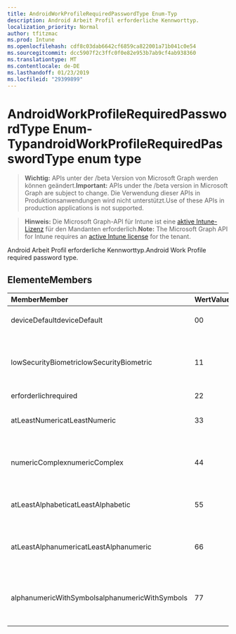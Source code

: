 ```yaml
---
title: AndroidWorkProfileRequiredPasswordType Enum-Typ
description: Android Arbeit Profil erforderliche Kennworttyp.
localization_priority: Normal
author: tfitzmac
ms.prod: Intune
ms.openlocfilehash: cdf8c03dab6642cf6859ca822001a71b041c0e54
ms.sourcegitcommit: dcc5907f2c3ffc0f0e82e953b7ab9cf4ab938360
ms.translationtype: MT
ms.contentlocale: de-DE
ms.lasthandoff: 01/23/2019
ms.locfileid: "29399899"
---
```

# <a name="androidworkprofilerequiredpasswordtype-enum-type"></a><span data-ttu-id="6dad0-103">AndroidWorkProfileRequiredPasswordType Enum-Typ</span><span class="sxs-lookup"><span data-stu-id="6dad0-103">androidWorkProfileRequiredPasswordType enum type</span></span>

> <span data-ttu-id="6dad0-104">**Wichtig:** APIs unter der /beta Version von Microsoft Graph werden können geändert.</span><span class="sxs-lookup"><span data-stu-id="6dad0-104">**Important:** APIs under the /beta version in Microsoft Graph are subject to change.</span></span> <span data-ttu-id="6dad0-105">Die Verwendung dieser APIs in Produktionsanwendungen wird nicht unterstützt.</span><span class="sxs-lookup"><span data-stu-id="6dad0-105">Use of these APIs in production applications is not supported.</span></span>

> <span data-ttu-id="6dad0-106">**Hinweis:** Die Microsoft Graph-API für Intune ist eine [aktive Intune-Lizenz](https://go.microsoft.com/fwlink/?linkid=839381) für den Mandanten erforderlich.</span><span class="sxs-lookup"><span data-stu-id="6dad0-106">**Note:** The Microsoft Graph API for Intune requires an [active Intune license](https://go.microsoft.com/fwlink/?linkid=839381) for the tenant.</span></span>

<span data-ttu-id="6dad0-107">Android Arbeit Profil erforderliche Kennworttyp.</span><span class="sxs-lookup"><span data-stu-id="6dad0-107">Android Work Profile required password type.</span></span>

## <a name="members"></a><span data-ttu-id="6dad0-108">Elemente</span><span class="sxs-lookup"><span data-stu-id="6dad0-108">Members</span></span>
|<span data-ttu-id="6dad0-109">Member</span><span class="sxs-lookup"><span data-stu-id="6dad0-109">Member</span></span>|<span data-ttu-id="6dad0-110">Wert</span><span class="sxs-lookup"><span data-stu-id="6dad0-110">Value</span></span>|<span data-ttu-id="6dad0-111">Beschreibung</span><span class="sxs-lookup"><span data-stu-id="6dad0-111">Description</span></span>|
|:---|:---|:---|
|<span data-ttu-id="6dad0-112">deviceDefault</span><span class="sxs-lookup"><span data-stu-id="6dad0-112">deviceDefault</span></span>|<span data-ttu-id="6dad0-113">0</span><span class="sxs-lookup"><span data-stu-id="6dad0-113">0</span></span>|<span data-ttu-id="6dad0-114">Gerät Standardwert, keine beabsichtigt.</span><span class="sxs-lookup"><span data-stu-id="6dad0-114">Device default value, no intent.</span></span>|
|<span data-ttu-id="6dad0-115">lowSecurityBiometric</span><span class="sxs-lookup"><span data-stu-id="6dad0-115">lowSecurityBiometric</span></span>|<span data-ttu-id="6dad0-116">1</span><span class="sxs-lookup"><span data-stu-id="6dad0-116">1</span></span>|<span data-ttu-id="6dad0-117">Niedrige Sicherheit Biometrik basierend erforderliche Kennwort.</span><span class="sxs-lookup"><span data-stu-id="6dad0-117">Low security biometrics based password required.</span></span>|
|<span data-ttu-id="6dad0-118">erforderlich</span><span class="sxs-lookup"><span data-stu-id="6dad0-118">required</span></span>|<span data-ttu-id="6dad0-119">2</span><span class="sxs-lookup"><span data-stu-id="6dad0-119">2</span></span>|<span data-ttu-id="6dad0-120">Erforderlich.</span><span class="sxs-lookup"><span data-stu-id="6dad0-120">Required.</span></span>|
|<span data-ttu-id="6dad0-121">atLeastNumeric</span><span class="sxs-lookup"><span data-stu-id="6dad0-121">atLeastNumeric</span></span>|<span data-ttu-id="6dad0-122">3</span><span class="sxs-lookup"><span data-stu-id="6dad0-122">3</span></span>|<span data-ttu-id="6dad0-123">Mindestens numerische erforderliche Kennwort.</span><span class="sxs-lookup"><span data-stu-id="6dad0-123">At least numeric password required.</span></span>|
|<span data-ttu-id="6dad0-124">numericComplex</span><span class="sxs-lookup"><span data-stu-id="6dad0-124">numericComplex</span></span>|<span data-ttu-id="6dad0-125">4</span><span class="sxs-lookup"><span data-stu-id="6dad0-125">4</span></span>|<span data-ttu-id="6dad0-126">Numerische komplexe Kennwort erforderlich.</span><span class="sxs-lookup"><span data-stu-id="6dad0-126">Numeric complex password required.</span></span>|
|<span data-ttu-id="6dad0-127">atLeastAlphabetic</span><span class="sxs-lookup"><span data-stu-id="6dad0-127">atLeastAlphabetic</span></span>|<span data-ttu-id="6dad0-128">5</span><span class="sxs-lookup"><span data-stu-id="6dad0-128">5</span></span>|<span data-ttu-id="6dad0-129">Mindestens alphabetische erforderliche Kennwort.</span><span class="sxs-lookup"><span data-stu-id="6dad0-129">At least alphabetic password required.</span></span>|
|<span data-ttu-id="6dad0-130">atLeastAlphanumeric</span><span class="sxs-lookup"><span data-stu-id="6dad0-130">atLeastAlphanumeric</span></span>|<span data-ttu-id="6dad0-131">6</span><span class="sxs-lookup"><span data-stu-id="6dad0-131">6</span></span>|<span data-ttu-id="6dad0-132">Mindestens Alphanumerisches Kennwort erforderlich.</span><span class="sxs-lookup"><span data-stu-id="6dad0-132">At least alphanumeric password required.</span></span>|
|<span data-ttu-id="6dad0-133">alphanumericWithSymbols</span><span class="sxs-lookup"><span data-stu-id="6dad0-133">alphanumericWithSymbols</span></span>|<span data-ttu-id="6dad0-134">7</span><span class="sxs-lookup"><span data-stu-id="6dad0-134">7</span></span>|<span data-ttu-id="6dad0-135">Mindestens alphanumerisch Symbole erforderliche Kennwort.</span><span class="sxs-lookup"><span data-stu-id="6dad0-135">At least alphanumeric with symbols password required.</span></span>|




